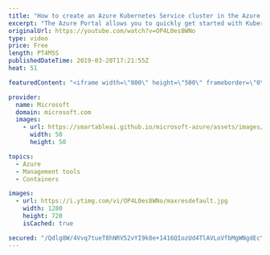 ```yaml
---
title: "How to create an Azure Kubernetes Service cluster in the Azure Portal | Azure Portal Series"
excerpt: "The Azure Portal allows you to quickly get started with Kubernetes and containers. In this video of the Azure Portal “How To” Series, learn how to easily create an Azure Kubernetes Service cluster.   Try out these features in the Azure portal: https://ms.portal.azure.com/#home   Keep connected on Twitter:"
originalUrl: https://youtube.com/watch?v=OP4L0es8WNo
type: video
price: Free
length: PT4M5S
publishedDateTime: 2019-03-20T17:21:55Z
heat: 51

featuredContent: "<iframe width=\"800\" height=\"500\" frameborder=\"0\" src=\"https://www.youtube.com/embed/OP4L0es8WNo\" allow=\"accelerometer; autoplay; encrypted-media; gyroscope; picture-in-picture\" allowfullscreen></iframe>"

provider:
  name: Microsoft
  domain: microsoft.com
  images:
    - url: https://smartableai.github.io/microsoft-azure/assets/images/organizations/microsoft.com-50x50.jpg
      width: 50
      height: 50

topics:
  - Azure
  - Management tools
  - Containers

images:
  - url: https://i.ytimg.com/vi/OP4L0es8WNo/maxresdefault.jpg
    width: 1280
    height: 720
    isCached: true

secured: "/Qdlg8W/4Vvq7tueT8hNRV52vYI9k8e+1416QIozUd4TlAVLoVfbMgWNgdEcY2CR7uedUBgOllmkEoPNvBN8OPp8rXcRXIa7W99Xcbm4/YXHgFvs5UmgZ5e6Wej60LLoYI9ttqe3EYxEnbCiSw/g6FsFaIhNQFF7XXD3uB8HAZ0WOcgvdTCt+6G1ZcaJfARmy7Jgchjb95zHk/XdwZi1nBYk9kfdQVCP1v/qOvRgwcuCHqOh3dMawi3OIf+rxo0S52OXPteWM2ULfWnAbNviQecMAxXRrTGjfB5pY1g004RVIgur1grubEEl2R/fYlED7HSqy8D33f8EkkLFvbgyLAcQlXrFxQiLoqeZdOSelBvsQ2LB7lR2eQaL6JlFfQDJBGpb0OU7i5klfZRp43gXTVx3CvGfgtTmjT64/fMYdjw=;4cOKqiLeUR6BCAY8xhBMlQ=="
---
```


